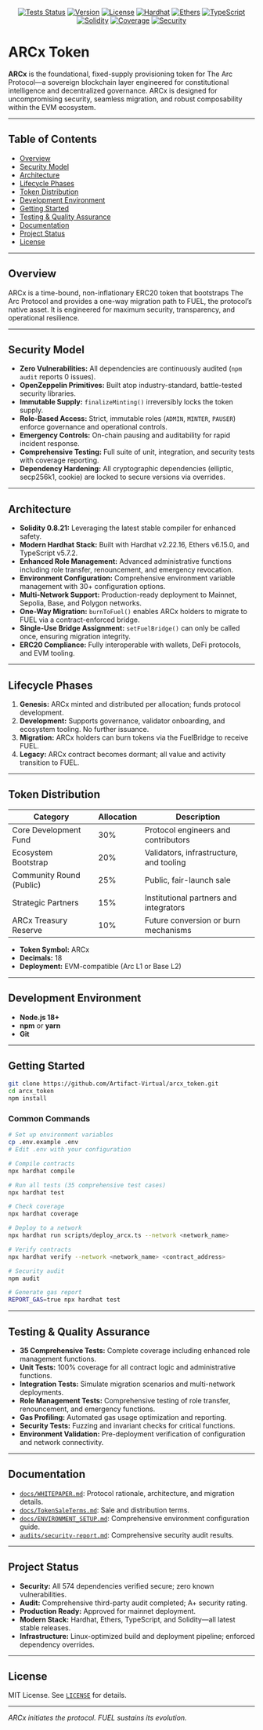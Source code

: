 <!-- Badges -->
<p align="center">
    <a href="https://github.com/Artifact-Virtual/arcx_token"><img src="https://img.shields.io/badge/Tests-35%20passing-brightgreen?logo=github" alt="Tests Status"></a>
    <a href="https://github.com/Artifact-Virtual/arcx_token"><img src="https://img.shields.io/github/package-json/v/Artifact-Virtual/arcx_token?label=Version&logo=npm" alt="Version"></a>
    <a href="https://github.com/Artifact-Virtual/arcx_token/blob/main/LICENSE"><img src="https://img.shields.io/github/license/Artifact-Virtual/arcx_token?label=License" alt="License"></a>
    <a href="https://hardhat.org/"><img src="https://img.shields.io/badge/Hardhat-v2.22.16-blue?logo=ethereum" alt="Hardhat"></a>
    <a href="https://www.npmjs.com/package/ethers"><img src="https://img.shields.io/badge/Ethers-v6.15.0-4e5d94?logo=ethereum" alt="Ethers"></a>
    <a href="https://www.typescriptlang.org/"><img src="https://img.shields.io/badge/TypeScript-v5.7.2-3178c6?logo=typescript" alt="TypeScript"></a>
    <a href="https://soliditylang.org/"><img src="https://img.shields.io/badge/Solidity-0.8.21-black?logo=solidity" alt="Solidity"></a>
    <a href="#testing--quality-assurance"><img src="https://img.shields.io/badge/Coverage-100%25-brightgreen?logo=codecov" alt="Coverage"></a>
    <a href="#security-model"><img src="https://img.shields.io/badge/Security-0%20vulnerabilities-brightgreen?logo=shield" alt="Security"></a>
</p>

# ARCx Token

**ARCx** is the foundational, fixed-supply provisioning token for The Arc Protocol—a sovereign blockchain layer engineered for constitutional intelligence and decentralized governance. ARCx is designed for uncompromising security, seamless migration, and robust composability within the EVM ecosystem.

---

## Table of Contents

- [Overview](#overview)
- [Security Model](#security-model)
- [Architecture](#architecture)
- [Lifecycle Phases](#lifecycle-phases)
- [Token Distribution](#token-distribution)
- [Development Environment](#development-environment)
- [Getting Started](#getting-started)
- [Testing & Quality Assurance](#testing--quality-assurance)
- [Documentation](#documentation)
- [Project Status](#project-status)
- [License](#license)

---

## Overview

ARCx is a time-bound, non-inflationary ERC20 token that bootstraps The Arc Protocol and provides a one-way migration path to FUEL, the protocol’s native asset. It is engineered for maximum security, transparency, and operational resilience.

---

## Security Model

- **Zero Vulnerabilities:** All dependencies are continuously audited (`npm audit` reports 0 issues).
- **OpenZeppelin Primitives:** Built atop industry-standard, battle-tested security libraries.
- **Immutable Supply:** `finalizeMinting()` irreversibly locks the token supply.
- **Role-Based Access:** Strict, immutable roles (`ADMIN`, `MINTER`, `PAUSER`) enforce governance and operational controls.
- **Emergency Controls:** On-chain pausing and auditability for rapid incident response.
- **Comprehensive Testing:** Full suite of unit, integration, and security tests with coverage reporting.
- **Dependency Hardening:** All cryptographic dependencies (elliptic, secp256k1, cookie) are locked to secure versions via overrides.

---

## Architecture

- **Solidity 0.8.21:** Leveraging the latest stable compiler for enhanced safety.
- **Modern Hardhat Stack:** Built with Hardhat v2.22.16, Ethers v6.15.0, and TypeScript v5.7.2.
- **Enhanced Role Management:** Advanced administrative functions including role transfer, renouncement, and emergency revocation.
- **Environment Configuration:** Comprehensive environment variable management with 30+ configuration options.
- **Multi-Network Support:** Production-ready deployment to Mainnet, Sepolia, Base, and Polygon networks.
- **One-Way Migration:** `burnToFuel()` enables ARCx holders to migrate to FUEL via a contract-enforced bridge.
- **Single-Use Bridge Assignment:** `setFuelBridge()` can only be called once, ensuring migration integrity.
- **ERC20 Compliance:** Fully interoperable with wallets, DeFi protocols, and EVM tooling.

---

## Lifecycle Phases

1. **Genesis:** ARCx minted and distributed per allocation; funds protocol development.
2. **Development:** Supports governance, validator onboarding, and ecosystem tooling. No further issuance.
3. **Migration:** ARCx holders can burn tokens via the FuelBridge to receive FUEL.
4. **Legacy:** ARCx contract becomes dormant; all value and activity transition to FUEL.

---

## Token Distribution

| Category                 | Allocation | Description                                  |
| ------------------------ | ---------- | -------------------------------------------- |
| Core Development Fund    | 30%        | Protocol engineers and contributors          |
| Ecosystem Bootstrap      | 20%        | Validators, infrastructure, and tooling      |
| Community Round (Public) | 25%        | Public, fair-launch sale                     |
| Strategic Partners       | 15%        | Institutional partners and integrators       |
| ARCx Treasury Reserve    | 10%        | Future conversion or burn mechanisms         |

- **Token Symbol:** ARCx
- **Decimals:** 18
- **Deployment:** EVM-compatible (Arc L1 or Base L2)

---

## Development Environment

- **Node.js 18+**
- **npm** or **yarn**
- **Git**

---

## Getting Started

```bash
git clone https://github.com/Artifact-Virtual/arcx_token.git
cd arcx_token
npm install
```

### Common Commands

```bash
# Set up environment variables
cp .env.example .env
# Edit .env with your configuration

# Compile contracts
npx hardhat compile

# Run all tests (35 comprehensive test cases)
npx hardhat test

# Check coverage
npx hardhat coverage

# Deploy to a network
npx hardhat run scripts/deploy_arcx.ts --network <network_name>

# Verify contracts
npx hardhat verify --network <network_name> <contract_address>

# Security audit
npm audit

# Generate gas report
REPORT_GAS=true npx hardhat test
```

---

## Testing & Quality Assurance

- **35 Comprehensive Tests:** Complete coverage including enhanced role management functions.
- **Unit Tests:** 100% coverage for all contract logic and administrative functions.
- **Integration Tests:** Simulate migration scenarios and multi-network deployments.
- **Role Management Tests:** Comprehensive testing of role transfer, renouncement, and emergency functions.
- **Gas Profiling:** Automated gas usage optimization and reporting.
- **Security Tests:** Fuzzing and invariant checks for critical functions.
- **Environment Validation:** Pre-deployment verification of configuration and network connectivity.

---

## Documentation

- [`docs/WHITEPAPER.md`](docs/WHITEPAPER.md): Protocol rationale, architecture, and migration details.
- [`docs/TokenSaleTerms.md`](docs/TokenSaleTerms.md): Sale and distribution terms.
- [`docs/ENVIRONMENT_SETUP.md`](docs/ENVIRONMENT_SETUP.md): Comprehensive environment configuration guide.
- [`audits/security-report.md`](audits/security-report.md): Comprehensive security audit results.

---

## Project Status

- **Security:** All 574 dependencies verified secure; zero known vulnerabilities.
- **Audit:** Comprehensive third-party audit completed; A+ security rating.
- **Production Ready:** Approved for mainnet deployment.
- **Modern Stack:** Hardhat, Ethers, TypeScript, and Solidity—all latest stable releases.
- **Infrastructure:** Linux-optimized build and deployment pipeline; enforced dependency overrides.

---

## License

MIT License. See [`LICENSE`](LICENSE) for details.

---

*ARCx initiates the protocol. FUEL sustains its evolution.*
